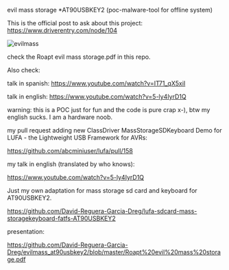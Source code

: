 evil mass storage *AT90USBKEY2 (poc-malware-tool for offline system)

This is the official post to ask about this project: https://www.driverentry.com/node/104

![evilmass](https://github.com/David-Reguera-Garcia-Dreg/evilmass_at90usbkey2/blob/master/evilmass.jpg)

check the Roapt evil mass storage.pdf in this repo.

Also check: 

talk in spanish: https://www.youtube.com/watch?v=IT71_qX5xiI

talk in english: https://www.youtube.com/watch?v=5-ly4IyrD1Q

warning: this is a POC just for fun and the code is pure crap x-), btw my english sucks. I am a hardware noob.

my pull request adding new ClassDriver MassStorageSDKeyboard Demo for LUFA - the Lightweight USB Framework for AVRs:

https://github.com/abcminiuser/lufa/pull/158

my talk in english (translated by who knows):

https://www.youtube.com/watch?v=5-ly4IyrD1Q

Just my own adaptation for mass storage sd card and keyboard for AT90USBKEY2.

https://github.com/David-Reguera-Garcia-Dreg/lufa-sdcard-mass-storagekeyboard-fatfs-AT90USBKEY2

presentation: 

https://github.com/David-Reguera-Garcia-Dreg/evilmass_at90usbkey2/blob/master/Roapt%20evil%20mass%20storage.pdf
